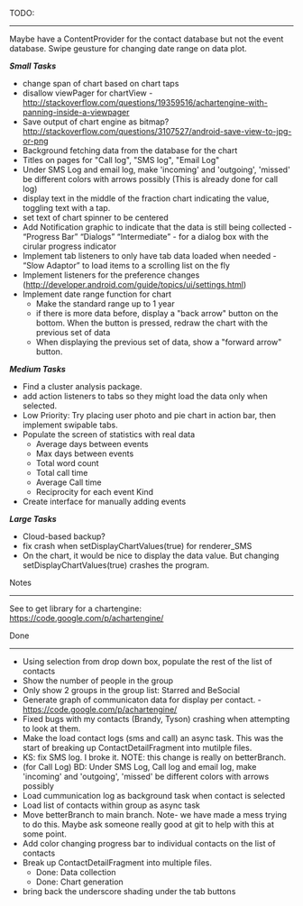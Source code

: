TODO:
___________________________________________________________________
Maybe have a ContentProvider for the contact database but not the event database.
Swipe geusture for changing date range on data plot.

***Small Tasks***
- change span of chart based on chart taps
- disallow viewPager for chartView - http://stackoverflow.com/questions/19359516/achartengine-with-panning-inside-a-viewpager
- Save output of chart engine as bitmap? http://stackoverflow.com/questions/3107527/android-save-view-to-jpg-or-png
- Background fetching data from the database for the chart
- Titles on pages for "Call log", "SMS log", "Email Log"
- Under SMS Log and email log, make 'incoming' and 'outgoing', 'missed' be different colors with arrows possibly  (This is already done for call log)
- display text in the middle of the fraction chart indicating the value,
      toggling text with a tap.
- set text of chart spinner to be centered
- Add Notification graphic to indicate that the data is still being collected - “Progress Bar” “Dialogs” “Intermediate” - for a dialog box with the cirular progress indicator
- Implement tab listeners to only have tab data loaded when needed - “Slow Adaptor” to load items to a scrolling list on the fly
- Implement listeners for the preference changes (http://developer.android.com/guide/topics/ui/settings.html)
- Implement date range function for chart
    - Make the standard range up to 1 year
    - if there is more data before, display a "back arrow" button on the bottom.
        When the button is pressed, redraw the chart with the previous set of data
    - When displaying the previous set of data, show a "forward arrow" button.

***Medium Tasks***
- Find a cluster analysis package.
- add action listeners to tabs so they might load the data only when selected.
-  Low Priority: Try placing user photo and pie chart in action bar, then implement swipable tabs.
- Populate the screen of statistics with real data
    - Average days between events
    - Max days between events
    - Total word count
    - Total call time
    - Average Call time
    - Reciprocity for each event Kind
- Create interface for manually adding events

***Large Tasks***
- Cloud-based backup?
- fix crash when setDisplayChartValues(true) for renderer_SMS
- On the chart, it would be nice to display the data value.  But changing setDisplayChartValues(true)  crashes the program.


Notes
___________________________________________________________________
See to get library for a chartengine: https://code.google.com/p/achartengine/


Done
___________________________________________________________________
- Using selection from drop down box, populate the rest of the list of contacts
- Show the number of people in the group
- Only show 2 groups in the group list: Starred and BeSocial
- Generate graph of communicaton data for display per contact.
        - https://code.google.com/p/achartengine/
- Fixed bugs with my contacts (Brandy, Tyson) crashing when attempting to look at them.
- Make the load contact logs (sms and call) an async task.  This was the start of breaking up ContactDetailFragment into mutilple files.
- KS: fix SMS log.  I broke it. NOTE: this change is really on betterBranch.
- (for Call Log) BD: Under SMS Log, Call log and email log, make 'incoming' and 'outgoing', 'missed' be different colors with arrows possibly
- Load cummunication log as background task when contact is selected
- Load list of contacts within group as async task
- Move betterBranch to main branch.  Note- we have made a mess trying to do this.  Maybe ask someone really good at git to help with this at some point.
- Add color changing progress bar to individual contacts on the list of contacts
- Break up ContactDetailFragment into multiple files.
    - Done: Data collection
    - Done: Chart generation
- bring back the underscore shading under the tab buttons